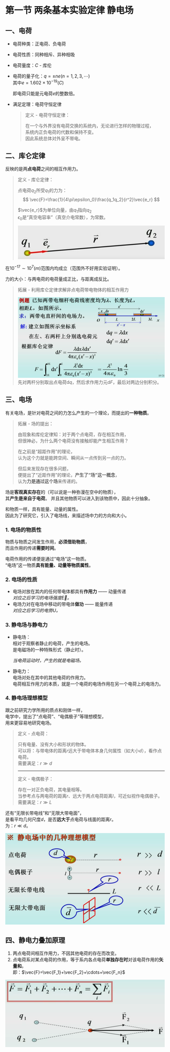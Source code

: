 # 第一节 两条基本实验定律 静电场

## 一、电荷

* 电荷种类：正电荷、负电荷
* 电荷性质：同种相斥、异种相吸
* 电荷量度：$C$ - 库伦
* 电荷的量子化：$q=\pm ne(n=1,2,3,\cdots)$  
  其中$e=1.602\times 10^{-19}(C)$

  即电荷只能是元电荷$e$的整数倍。
* 满足定理：电荷守恒定律
  > 定义 - 电荷守恒定律：
  >
  > 在一个与外界没有电荷交换的系统内，无论进行怎样的物理过程，  
  > 系统内正负电荷的代数和保持不变。  
  > 因此系统总体对外呈不带电。

## 二、库仑定律

反映的是两**点电荷**之间的相互作用力。

> 定义 - 库仑定律：
>
> 点电荷$q_2$所受$q_1$的力为：
> $$
> \vec{F}=\frac{1}{4\pi\epsilon_0}\frac{q_1q_2}{r^2}\vec{e_r}
> $$
>
> $\vec{e_r}$为单位向量，由$q_1$指向$q_2$  
> $\epsilon_0$是“真空电容率”（真空介电常数），为常数。
>
> ![图 2](images/9.1-Electric_Filed-1--05-05_12-41-54.png)

在$10^{-17}\sim10^7(m)$范围内均成立（范围外不好用实验证明）。

力的大小：与两电荷的电荷量成正比，与距离成反比。

> 拓展 - 利用库仑定律求解非点电荷带电物体的相互作用力
>
> ![两带电细杆的电场力](images/9.1-Electric_Filed-1--05-05_12-47-21.png)  
> 先对两杆分别取出点电荷$\mathrm{d}q$，然后求作用力元$\mathrm{d}F$，最后对两边分别积分。

## 三、电场

有关电场，是针对电荷之间的力怎么产生的一个理论，而提出的**一种物质**。

> 拓展 - 场的提出：
>
> 由现象和库伦定律知：对于两个点电荷，存在相互作用，  
> 但很神必，为什么两个电荷没有接触却能产生相互作用？
>
> 在之前是“超距作用”的理论，  
> 认为这个力就是能跨空间、瞬间从一点传到另一点的力。
>
> 但后来发现存在很多问题，  
> 便提出了“近距作用”的理论，**产生了“场”这一概念**，  
> 认为**力是通过这个场**来传递的。

场是**客观真实存在**的（可以说是一种弥漫在空中的物质），  
其**产生是来自于电荷**。
并且其他物质可以进入到该物质中，因此十分抽象。

和物质一样，具有能量、动量的属性。  
因此为了研究它，引入了电场线，来描述场中力的方向和大小。

### 1. 电场的物质性

物质与物质之间发生作用，**必须借助物质**，  
而且作用的传递**需要时间**。

电荷作用的传递便是通过“电场”这一物质。  
“电场”这一物质**具有能量、动量等物质属性**。

### 2. 电场的性质

* 电场对放在其内的任何带电体都具有**作用力**  —— 动量传递  
  *对应之后学习的电场强度$\vec{E}$。*
* 电场力对在电场中移动的带电体**做功** —— 能量传递  
  *对应之后学习的电势$U$。*

### 3. 静电场与静电力

* 静电场：  
  相对于观察者静止的电荷，产生的电场。  
  是电磁场的一种特殊形式（静止时）。

  *当电荷运动时，产生的就是电磁场。*
* 静电力：  
  电场对处在其中的其他电荷的作用力。  
  电荷相互作用力的本质，就是一个电荷的电场作用在另一个电荷上的电场力。

### 4. 静电场理想模型

跟之前研究力学所用的质点和刚体一样，  
电学中，提出了“点电荷”、“电偶极子”等理想模型，  
用来更容易地研究电场。

> 定义 - 点电荷：
>
> 只有电量、没有大小和形状的物体。  
> 可以将：与带电体的距离$r$远大于带电体本身几何属性（如大小$d$），看作点电荷。  
> 需要满足：$r\gg d$
>
> ---
>
> 定义 - 电偶极子：
>
> 存在一对正负电荷，其电量相等。  
> 当参考点与两电荷的距离$r$、远大于两点电荷距离$l$，可近似视作电偶极子。  
> 需要满足：$r\gg L$

还有“无限长带电线”和“无限大带电面”，  
是看平均几何尺度$d$，是否**远大于**点电荷与线面的距离$r$。  
为：$r \ll d$。

![静电场理想模型](images/9.1-Electric_Filed-1--05-05_12-54-24.png)

## 四、静电力叠加原理

1. 两点电荷间相互作用力，不因其他电荷的存在而改变。
2. 点电荷系对某点电荷的作用，等于系内各点电荷**单独存在时**对该电荷作用的**矢量和**。  
   即：$\vec{F}=\vec{F_1}+\vec{F_2}+\cdots+\vec{F_n}$

![静电力叠加原理](images/9.1-Electric_Filed-1--05-04_22-35-37.png)
